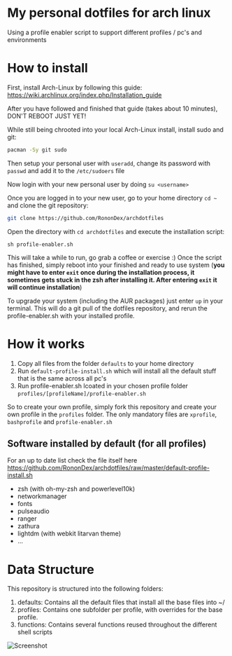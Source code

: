 # My personal dotfiles for arch linux

Using a profile enabler script to support different profiles / pc's and environments

# How to install

First, install Arch-Linux by following this guide: https://wiki.archlinux.org/index.php/Installation_guide

After you have followed and finished that guide (takes about 10 minutes), DON'T REBOOT JUST YET!

While still being chrooted into your local Arch-Linux install, install sudo and git:

```bash
pacman -Sy git sudo
```

Then setup your personal user with `useradd`, change its password with `passwd` and add it to the `/etc/sudoers` file

Now login with your new personal user by doing `su <username>`

Once you are logged in to your new user, go to your home directory `cd ~` and clone the git repository:

```bash
git clone https://github.com/RononDex/archdotfiles
```

Open the directory with `cd archdotfiles` and execute the installation script:

```
sh profile-enabler.sh
```

This will take a while to run, go grab a coffee or exercise :)
Once the script has finished, simply reboot into your finished and ready to use system (**you might have to enter `exit` once during the installation process, it sometimes gets stuck in the zsh after installing it. After entering `exit` it will continue installation**)

To upgrade your system (including the AUR packages) just enter `up` in your terminal. This will do a git pull of the dotfiles repository, and rerun the profile-enabler.sh with your installed profile.

# How it works

1. Copy all files from the folder `defaults` to your home directory
1. Run `default-profile-install.sh` which will install all the default stuff that is the same across all pc's
1. Run profile-enabler.sh lcoated in your chosen profile folder `profiles/[profileName]/profile-enabler.sh`

So to create your own profile, simply fork this repository and create your own profile in the `profiles` folder. The only mandatory files are `xprofile`, `bashprofile` and `profile-enabler.sh`

## Software installed by default (for all profiles)
For an up to date list check the file itself here https://github.com/RononDex/archdotfiles/raw/master/default-profile-install.sh

- zsh (with oh-my-zsh and powerlevel10k)
- networkmanager
- fonts
- pulseaudio
- ranger
- zathura
- lightdm (with webkit litarvan theme)
- ...

# Data Structure

This repository is structured into the following folders:

1. defaults: Contains all the default files that install all the base files into ~/
2. profiles: Contains one subfolder per profile, with overrides for the base profile.
3. functions: Contains several functions reused throughout the different shell scripts

![Screenshot](https://github.com/RononDex/archdotfiles/raw/master/Screenshot.png)
